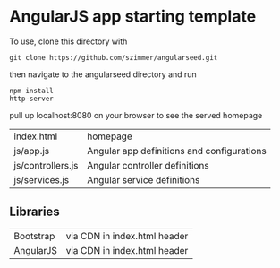 AngularJS app starting template
=========

To use, clone this directory with
    
    git clone https://github.com/szimmer/angularseed.git
    
then navigate to the angularseed directory and run

    npm install
    http-server
    
pull up localhost:8080 on your browser to see the served homepage

<table>
<tr>
<td>index.html</td>        <td>  homepage</td>
</tr><tr>
<td>js/app.js</td>         <td>  Angular app definitions and
configurations</td>
</tr><tr>
<td>js/controllers.js</td>  <td> Angular controller definitions</td>
</tr><tr>
<td>js/services.js   </td>  <td> Angular service definitions</td>
</tr>
</table>

Libraries
-------------------------------

<table><tr>
<td>Bootstrap         </td><td>  via CDN in index.html header</td>
</tr><tr>
<td>AngularJS         </td><td>  via CDN in index.html header</td>
</tr></table>
